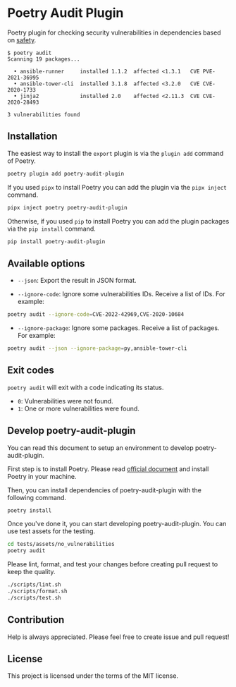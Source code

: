 # Poetry Audit Plugin

Poetry plugin for checking security vulnerabilities in dependencies based on [safety](https://github.com/pyupio/safety).

```
$ poetry audit
Scanning 19 packages...

  • ansible-runner     installed 1.1.2  affected <1.3.1   CVE PVE-2021-36995
  • ansible-tower-cli  installed 3.1.8  affected <3.2.0   CVE CVE-2020-1733 
  • jinja2             installed 2.0    affected <2.11.3  CVE CVE-2020-28493

3 vulnerabilities found
```

## Installation

The easiest way to install the `export` plugin is via the `plugin add` command of Poetry.

```bash
poetry plugin add poetry-audit-plugin
```

If you used `pipx` to install Poetry you can add the plugin via the `pipx inject` command.

```bash
pipx inject poetry poetry-audit-plugin
```

Otherwise, if you used `pip` to install Poetry you can add the plugin packages via the `pip install` command.

```bash
pip install poetry-audit-plugin
```

## Available options

* `--json`: Export the result in JSON format.

* `--ignore-code`: Ignore some vulnerabilities IDs. Receive a list of IDs. For example:
```bash
poetry audit --ignore-code=CVE-2022-42969,CVE-2020-10684
```

* `--ignore-package`: Ignore some packages. Receive a list of packages. For example:
```bash
poetry audit --json --ignore-package=py,ansible-tower-cli
```
## Exit codes

`poetry audit` will exit with a code indicating its status.

* `0`: Vulnerabilities were not found.
* `1`: One or more vulnerabilities were found.

## Develop poetry-audit-plugin

You can read this document to setup an environment to develop poetry-audit-plugin.

First step is to install Poetry. Please read [official document](https://python-poetry.org/docs/) and install Poetry in your machine.

Then, you can install dependencies of poetry-audit-plugin with the following command.

```sh
poetry install
```

Once you've done it, you can start developing poetry-audit-plugin. You can use test assets for the testing.

```sh
cd tests/assets/no_vulnerabilities
poetry audit
```

Please lint, format, and test your changes before creating pull request to keep the quality.

```sh
./scripts/lint.sh
./scripts/format.sh
./scripts/test.sh
```

## Contribution

Help is always appreciated. Please feel free to create issue and pull request!

## License

This project is licensed under the terms of the MIT license.
